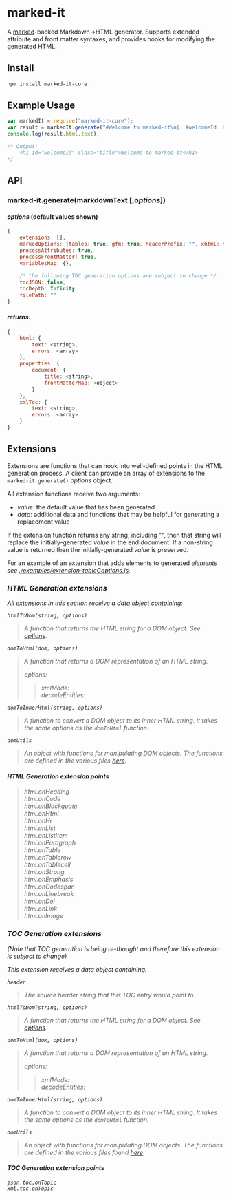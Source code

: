 # marked-it

A [marked](https://github.com/chjj/marked)-backed Markdown->HTML generator.  Supports extended attribute and front matter syntaxes, and provides hooks for modifying the generated HTML.

## Install

``` bash
npm install marked-it-core
```

## Example Usage

```js
var markedIt = require("marked-it-core");
var result = markedIt.generate("#Welcome to marked-it\n{: #welcomeId .title}\n");
console.log(result.html.text);

/* Output:
	<h1 id="welcomeId" class="title">Welcome to marked-it</h1>
*/

```

## API

### marked-it.generate(markdownText [,*options*])

#### *options* (default values shown)
```js
{
	extensions: [],
	markedOptions: {tables: true, gfm: true, headerPrefix: "", xhtml: true, langPrefix: "lang-"},
	processAttributes: true,
	processFrontMatter: true,
	variablesMap: {},
	
	/* the following TOC generation options are subject to change */
	tocJSON: false,
	tocDepth: Infinity
	filePath: ""
}
```

#### *returns:*
```js
{
	html: {
		text: <string>,
		errors: <array>
	},
	properties: {
		document: {
			title: <string>,
			frontMatterMap: <object>
		}
	},
	xmlToc: {
		text: <string>,
		errors: <array>
	}
}
```


## Extensions

Extensions are functions that can hook into well-defined points in the HTML generation process.  A client can provide an array of extensions to the `marked-it.generate()` *options* object.

All extension functions receive two arguments:
- *value*: the default value that has been generated
- *data*: additional data and functions that may be helpful for generating a replacement value

If the extension function returns any string, including "", then that string will replace the initially-generated *value* in the end document.  If a non-string value is returned then the initially-generated *value* is preserved.

For an example of an extension that adds *<caption>* elements to generated *<table>* elements see [./examples/extension-tableCaptions.js](./examples/extension-tableCaptions.js).

### HTML Generation extensions

All extensions in this section receive a *data* object containing:

`htmlToDom(string, options)`
> A function that returns the HTML string for a DOM object.  See [options](https://github.com/fb55/htmlparser2/blob/master/lib/Parser.js).

`domToHtml(dom, options)`
> A function that returns a DOM representation of an HTML string.
>
> *options*:  
>> *xmlMode*: <boolean>  
>> *decodeEntities*: <boolean>

`domToInnerHtml(string, options)`
> A function to convert a DOM object to its inner HTML string.  It takes the same *options* as the `domToHtml` function.

`domUtils`
> An object with functions for manipulating DOM objects.  The functions are defined in the various files [here](https://github.com/fb55/domutils/tree/master/lib).

#### HTML Generation extension points

> *html.onHeading*  
> *html.onCode*  
> *html.onBlockquote*  
> *html.onHtml*  
> *html.onHr*  
> *html.onList*  
> *html.onListItem*  
> *html.onParagraph*  
> *html.onTable*  
> *html.onTablerow*  
> *html.onTablecell*  
> *html.onStrong*  
> *html.onEmphasis*  
> *html.onCodespan*  
> *html.onLinebreak*  
> *html.onDel*  
> *html.onLink*  
> *html.onImage*  

### TOC Generation extensions

*(Note that TOC generation is being re-thought and therefore this extension is subject to change)*

This extension receives a *data* object containing:

`header`
> The source header string that this TOC entry would point to.

`htmlToDom(string, options)`
> A function that returns the HTML string for a DOM object.  See [options](https://github.com/fb55/htmlparser2/blob/master/lib/Parser.js).

`domToHtml(dom, options)`
> A function that returns a DOM representation of an HTML string.
>
> *options*:  
>> *xmlMode*: <boolean>  
>> *decodeEntities*: <boolean>

`domToInnerHtml(string, options)`
> A function to convert a DOM object to its inner HTML string.  It takes the same *options* as the `domToHtml` function.

`domUtils`
> An object with functions for manipulating DOM objects.  The functions are defined in the various files found [here](https://github.com/fb55/domutils/tree/master/lib).

#### TOC Generation extension points

	json.toc.onTopic
	xml.toc.onTopic

